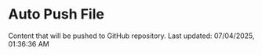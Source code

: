# Auto Push File

Content that will be pushed to GitHub repository.
Last updated: 07/04/2025, 01:36:36 AM